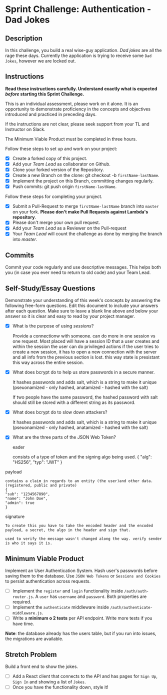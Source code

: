 # Sprint Challenge: Authentication - Dad Jokes

## Description

In this challenge, you build a real wise-guy application. _Dad jokes_ are all the rage these days. Currently the application is trying to receive some `Dad Jokes`, however we are locked out.

## Instructions

**Read these instructions carefully. Understand exactly what is expected _before_ starting this Sprint Challenge.**

This is an individual assessment, please work on it alone. It is an opportunity to demonstrate proficiency in the concepts and objectives introduced and practiced in preceding days.

If the instructions are not clear, please seek support from your TL and Instructor on Slack.

The Minimum Viable Product must be completed in three hours.

Follow these steps to set up and work on your project:

- [x] Create a forked copy of this project.
- [x] Add your _Team Lead_ as collaborator on Github.
- [x] Clone your forked version of the Repository.
- [x] Create a new Branch on the clone: git checkout -b `firstName-lastName`.
- [x] Implement the project on this Branch, committing changes regularly.
- [x] Push commits: git push origin `firstName-lastName`.

Follow these steps for completing your project.

- [x] Submit a Pull-Request to merge `firstName-lastName` branch into `master` on your fork. **Please don't make Pull Requests against Lambda's repository**.
- [x] Please don't merge your own pull request.
- [x] Add your _Team Lead_ as a Reviewer on the Pull-request
- [x] Your _Team Lead_ will count the challenge as done by merging the branch into _master_.

## Commits

Commit your code regularly and use descriptive messages. This helps both you (in case you ever need to return to old code) and your Team Lead.

## Self-Study/Essay Questions

Demonstrate your understanding of this week's concepts by answering the following free-form questions. Edit this document to include your answers after each question. Make sure to leave a blank line above and below your answer so it is clear and easy to read by your project manager.

- [x] What is the purpose of using _sessions_?

    Provide a connectionw with someone. can do more in one session vs one request. 
    Most placed will have a session ID that a user creates and within the session the user can do privileged actions if the user tries to create a new session, it has to open a new connection with the server and all info from the previous section is lost. this way state is presistant this way across the entire session.

- [x] What does bcrypt do to help us store passwords in a secure manner.

    It hashes passwords and adds salt, which is a string to make it unique (pseuonamized - only hashed, anatamized - hashed with the salt)

    If two people have the same password, the hashed password  with salt should still be stored with a different string as its password. 

- [x] What does bcrypt do to slow down attackers?

    It hashes passwords and adds salt, which is a string to make it unique (pseuonamized - only hashed, anatamized - hashed with the salt)

- [x] What are the three parts of the JSON Web Token?

    eader

    consists of a type of token and the signing algo being used. 
    {
     "alg": "HS256",
     "typ": "JWT"
    }  

 payload

    contains a claim in regards to an entity (the user)and other data. (registered, public and private)
    {
    "sub": "1234567890",
    "name": "John Doe",
    "admin": true
    }   

 signature
    
    To create this you have to take the encoded header and the encoded payload, a secret, the algo in the header and sign that.

    used to verify the message wasn't changed along the way. verify sender is who it says it is.

## Minimum Viable Product

Implement an User Authentication System. Hash user's passwords before saving them to the database. Use `JSON Web Tokens` or `Sessions and Cookies` to persist authentication across requests.

- [ ] Implement the `register` and `login` functionality inside `/auth/auth-router.js`. A `user` has `username` and `password`. Both properties are required.
- [ ] Implement the `authenticate` middleware inside `/auth/authenticate-middleware.js`.
- [ ] Write a **minimum o 2 tests** per API endpoint. Write more tests if you have time.

**Note**: the database already has the users table, but if you run into issues, the migrations are available.

## Stretch Problem

Build a front end to show the jokes.

- [ ] Add a React client that connects to the API and has pages for `Sign Up`, `Sign In` and showing a list of `Jokes`.
- [ ] Once you have the functionality down, style it!
